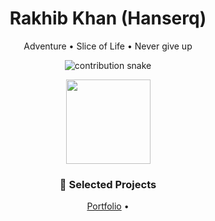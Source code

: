 <h1 align="center">Rakhib Khan (Hanserq)</h1>
<p align="center">Adventure • Slice of Life • Never give up</p>

<!-- Contribution Snake -->
<p align="center">
  <img src="https://raw.githubusercontent.com/Hanserq/Hanserq/output/github-contribution-grid-snake.svg" alt="contribution snake"/>
</p>

<!-- Streak stats (clean) -->
<p align="center">
  <img height="135" src="https://streak-stats.demolab.com?user=Hanserq&hide_longest_streak=true&mode=weekly&card_width=360&background=00000000"/>
</p>


<!-- Featured Work -->
<h3 align="center">🚀 Selected Projects</h3>
<p align="center">
  <a href="https://github.com/Hanserq/Hanserq.github.io">Portfolio</a> •
</p>
